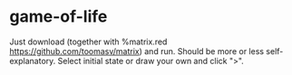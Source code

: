 # game-of-life

Just download (together with %matrix.red https://github.com/toomasv/matrix) and run. Should be more or less self-explanatory. Select initial state or draw your own and click ">".
